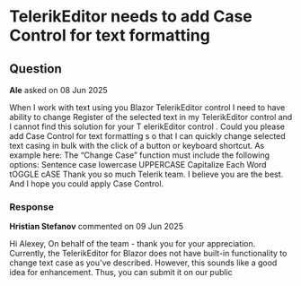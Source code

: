# TelerikEditor needs to add Case Control for text formatting

## Question

**Ale** asked on 08 Jun 2025

When I work with text using you Blazor TelerikEditor control I need to have ability to change Register of the selected text in my TelerikEditor control and I cannot find this solution for your T elerikEditor control . Could you please add Case Control for text formatting s o that I can quickly change selected text casing in bulk with the click of a button or keyboard shortcut. As example here: The “Change Case” function must include the following options: Sentence case lowercase UPPERCASE Capitalize Each Word tOGGLE cASE Thank you so much Telerik team. I believe you are the best. And I hope you could apply Case Control.

### Response

**Hristian Stefanov** commented on 09 Jun 2025

Hi Alexey, On behalf of the team - thank you for your appreciation. Currently, the TelerikEditor for Blazor does not have built-in functionality to change text case as you've described. However, this sounds like a good idea for enhancement. Thus, you can submit it on our public
